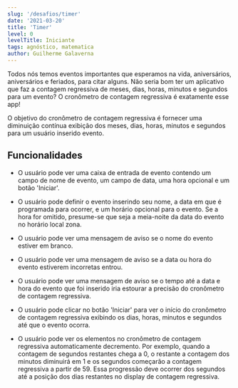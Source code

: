 ```yaml
---
slug: '/desafios/timer'
date: '2021-03-20'
title: 'Timer'
level: 0
levelTitle: Iniciante
tags: agnóstico, matematica
author: Guilherme Galaverna
---
```


Todos nós temos eventos importantes que esperamos na vida, aniversários, aniversários e feriados, para citar alguns. Não seria bom ter um aplicativo que faz a contagem regressiva de meses, dias, horas, minutos e segundos para um evento? O cronômetro de contagem regressiva é exatamente esse app! 

O objetivo do cronômetro de contagem regressiva é fornecer uma diminuição contínua exibição dos meses, dias, horas, minutos e segundos para um usuário inserido evento.

## Funcionalidades 

- O usuário pode ver uma caixa de entrada de evento contendo um campo de nome de evento, um campo de data, uma hora opcional e um botão 'Iniciar'. 

- O usuário pode definir o evento inserindo seu nome, a data em que é programada para ocorrer, e um horário opcional para o evento. Se a hora for omitido, presume-se que seja a meia-noite da data do evento no horário local zona. 

- O usuário pode ver uma mensagem de aviso se o nome do evento estiver em branco. 

- O usuário pode ver uma mensagem de aviso se a data ou hora do evento estiverem incorretas entrou. 

- O usuário pode ver uma mensagem de aviso se o tempo até a data e hora do evento que foi inserido iria estourar a precisão do cronômetro de contagem regressiva. 

- O usuário pode clicar no botão 'Iniciar' para ver o início do cronômetro de contagem regressiva exibindo os dias, horas, minutos e segundos até que o evento ocorra. 

- O usuário pode ver os elementos no cronômetro de contagem regressiva automaticamente decremento. Por exemplo, quando a contagem de segundos restantes chega a 0, o restante a contagem dos minutos diminuirá em 1 e os segundos começarão a contagem regressiva a partir de 59. Essa progressão deve ocorrer dos segundos até a posição dos dias restantes no display de contagem regressiva.